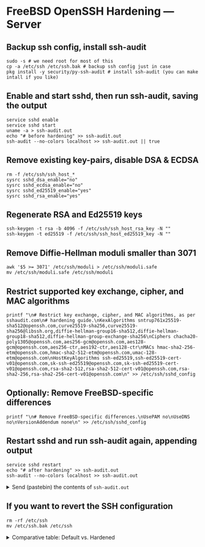 # FreeBSD OpenSSH Hardening — Server

## Backup ssh config, install ssh-audit

    sudo -s # we need root for most of this
    cp -a /etc/ssh /etc/ssh.bak # backup ssh config just in case
    pkg install -y security/py-ssh-audit # install ssh-audit (you can make intall if you like)

## Enable and start sshd, then run ssh-audit, saving the output

    service sshd enable
    service sshd start
    uname -a > ssh-audit.out
    echo "# before hardening" >> ssh-audit.out
    ssh-audit --no-colors localhost >> ssh-audit.out || true

## Remove existing key-pairs, disable DSA & ECDSA

    rm -f /etc/ssh/ssh_host_*
    sysrc sshd_dsa_enable="no"
    sysrc sshd_ecdsa_enable="no"
    sysrc sshd_ed25519_enable="yes"
    sysrc sshd_rsa_enable="yes"

## Regenerate RSA and Ed25519 keys

    ssh-keygen -t rsa -b 4096 -f /etc/ssh/ssh_host_rsa_key -N ""
    ssh-keygen -t ed25519 -f /etc/ssh/ssh_host_ed25519_key -N ""

## Remove Diffie-Hellman moduli smaller than 3071

    awk '$5 >= 3071' /etc/ssh/moduli > /etc/ssh/moduli.safe
    mv /etc/ssh/moduli.safe /etc/ssh/moduli

## Restrict supported key exchange, cipher, and MAC algorithms

    printf "\n# Restrict key exchange, cipher, and MAC algorithms, as per sshaudit.com\n# hardening guide.\nKexAlgorithms sntrup761x25519-sha512@openssh.com,curve25519-sha256,curve25519-sha256@libssh.org,diffie-hellman-group16-sha512,diffie-hellman-group18-sha512,diffie-hellman-group-exchange-sha256\nCiphers chacha20-poly1305@openssh.com,aes256-gcm@openssh.com,aes128-gcm@openssh.com,aes256-ctr,aes192-ctr,aes128-ctr\nMACs hmac-sha2-256-etm@openssh.com,hmac-sha2-512-etm@openssh.com,umac-128-etm@openssh.com\nHostKeyAlgorithms ssh-ed25519,ssh-ed25519-cert-v01@openssh.com,sk-ssh-ed25519@openssh.com,sk-ssh-ed25519-cert-v01@openssh.com,rsa-sha2-512,rsa-sha2-512-cert-v01@openssh.com,rsa-sha2-256,rsa-sha2-256-cert-v01@openssh.com\n" >> /etc/ssh/sshd_config

## Optionally: Remove FreeBSD-specific differences

    printf "\n# Remove FreeBSD-specific differences.\nUsePAM no\nUseDNS no\nVersionAddendum none\n" >> /etc/ssh/sshd_config

## Restart sshd and run ssh-audit again, appending output

    service sshd restart
    echo "# after hardening" >> ssh-audit.out
    ssh-audit --no-colors localhost >> ssh-audit.out

<details>
  <summary>Send (pastebin) the contents of <code>ssh-audit.out</code></summary>

```
FreeBSD cirrus-task-0000000000000000 15.0-CURRENT FreeBSD 15.0-CURRENT #0 main-n266202-559a218c9b25: Thu Nov  2 03:28:19 UTC 2023     root@releng3.nyi.freebsd.org:/usr/obj/usr/src/amd64.amd64/sys/GENERIC amd64
# before hardening
# general
(gen) banner: SSH-2.0-OpenSSH_9.5 FreeBSD-20231004
(gen) software: OpenSSH 9.5 running on FreeBSD (2023-10-04)
(gen) compatibility: OpenSSH 8.5+, Dropbear SSH 2018.76+
(gen) compression: enabled (zlib@openssh.com)

# key exchange algorithms
(kex) sntrup761x25519-sha512@openssh.com    -- [info] available since OpenSSH 8.5
(kex) curve25519-sha256                     -- [info] available since OpenSSH 7.4, Dropbear SSH 2018.76
                                            `- [info] default key exchange since OpenSSH 6.4
(kex) curve25519-sha256@libssh.org          -- [info] available since OpenSSH 6.4, Dropbear SSH 2013.62
                                            `- [info] default key exchange since OpenSSH 6.4
(kex) ecdh-sha2-nistp256                    -- [fail] using elliptic curves that are suspected as being backdoored by the U.S. National Security Agency
                                            `- [info] available since OpenSSH 5.7, Dropbear SSH 2013.62
(kex) ecdh-sha2-nistp384                    -- [fail] using elliptic curves that are suspected as being backdoored by the U.S. National Security Agency
                                            `- [info] available since OpenSSH 5.7, Dropbear SSH 2013.62
(kex) ecdh-sha2-nistp521                    -- [fail] using elliptic curves that are suspected as being backdoored by the U.S. National Security Agency
                                            `- [info] available since OpenSSH 5.7, Dropbear SSH 2013.62
(kex) diffie-hellman-group-exchange-sha256 (3072-bit) -- [info] available since OpenSSH 4.4
                                                      `- [info] OpenSSH's GEX fallback mechanism was triggered during testing. Very old SSH clients will still be able to create connections using a 2048-bit modulus, though modern clients will use 3072. This can only be disabled by recompiling the code (see https://github.com/openssh/openssh-portable/blob/V_9_4/dh.c#L477).
(kex) diffie-hellman-group16-sha512         -- [info] available since OpenSSH 7.3, Dropbear SSH 2016.73
(kex) diffie-hellman-group18-sha512         -- [info] available since OpenSSH 7.3
(kex) diffie-hellman-group14-sha256         -- [warn] 2048-bit modulus only provides 112-bits of symmetric strength
                                            `- [info] available since OpenSSH 7.3, Dropbear SSH 2016.73

# host-key algorithms
(key) rsa-sha2-512 (3072-bit)               -- [info] available since OpenSSH 7.2
(key) rsa-sha2-256 (3072-bit)               -- [info] available since OpenSSH 7.2
(key) ecdsa-sha2-nistp256                   -- [fail] using elliptic curves that are suspected as being backdoored by the U.S. National Security Agency
                                            `- [warn] using weak random number generator could reveal the key
                                            `- [info] available since OpenSSH 5.7, Dropbear SSH 2013.62
(key) ssh-ed25519                           -- [info] available since OpenSSH 6.5

# encryption algorithms (ciphers)
(enc) chacha20-poly1305@openssh.com         -- [info] available since OpenSSH 6.5
                                            `- [info] default cipher since OpenSSH 6.9
(enc) aes128-ctr                            -- [info] available since OpenSSH 3.7, Dropbear SSH 0.52
(enc) aes192-ctr                            -- [info] available since OpenSSH 3.7
(enc) aes256-ctr                            -- [info] available since OpenSSH 3.7, Dropbear SSH 0.52
(enc) aes128-gcm@openssh.com                -- [info] available since OpenSSH 6.2
(enc) aes256-gcm@openssh.com                -- [info] available since OpenSSH 6.2

# message authentication code algorithms
(mac) umac-64-etm@openssh.com               -- [warn] using small 64-bit tag size
                                            `- [info] available since OpenSSH 6.2
(mac) umac-128-etm@openssh.com              -- [info] available since OpenSSH 6.2
(mac) hmac-sha2-256-etm@openssh.com         -- [info] available since OpenSSH 6.2
(mac) hmac-sha2-512-etm@openssh.com         -- [info] available since OpenSSH 6.2
(mac) hmac-sha1-etm@openssh.com             -- [fail] using broken SHA-1 hash algorithm
                                            `- [info] available since OpenSSH 6.2
(mac) umac-64@openssh.com                   -- [warn] using encrypt-and-MAC mode
                                            `- [warn] using small 64-bit tag size
                                            `- [info] available since OpenSSH 4.7
(mac) umac-128@openssh.com                  -- [warn] using encrypt-and-MAC mode
                                            `- [info] available since OpenSSH 6.2
(mac) hmac-sha2-256                         -- [warn] using encrypt-and-MAC mode
                                            `- [info] available since OpenSSH 5.9, Dropbear SSH 2013.56
(mac) hmac-sha2-512                         -- [warn] using encrypt-and-MAC mode
                                            `- [info] available since OpenSSH 5.9, Dropbear SSH 2013.56
(mac) hmac-sha1                             -- [fail] using broken SHA-1 hash algorithm
                                            `- [warn] using encrypt-and-MAC mode
                                            `- [info] available since OpenSSH 2.1.0, Dropbear SSH 0.28

# fingerprints
(fin) ssh-ed25519: SHA256:A5ybfnFjSRotPO7tJfOIAZp0eRGRjE2ik8buWrV6Ims
(fin) ssh-rsa: SHA256:EyiW+ShyCBkcNMHw9x2QNZXbpk54BlZ2ELZYEtMN44I

# algorithm recommendations (for OpenSSH 9.5)
(rec) -diffie-hellman-group14-sha256        -- kex algorithm to remove
(rec) -ecdh-sha2-nistp256                   -- kex algorithm to remove
(rec) -ecdh-sha2-nistp384                   -- kex algorithm to remove
(rec) -ecdh-sha2-nistp521                   -- kex algorithm to remove
(rec) -ecdsa-sha2-nistp256                  -- key algorithm to remove
(rec) -hmac-sha1                            -- mac algorithm to remove
(rec) -hmac-sha1-etm@openssh.com            -- mac algorithm to remove
(rec) -hmac-sha2-256                        -- mac algorithm to remove
(rec) -hmac-sha2-512                        -- mac algorithm to remove
(rec) -umac-128@openssh.com                 -- mac algorithm to remove
(rec) -umac-64-etm@openssh.com              -- mac algorithm to remove
(rec) -umac-64@openssh.com                  -- mac algorithm to remove

# additional info
(nfo) For hardening guides on common OSes, please see: <https://www.ssh-audit.com/hardening_guides.html>

# after hardening
# general
(gen) banner: SSH-2.0-OpenSSH_9.5
(gen) software: OpenSSH 9.5
(gen) compatibility: OpenSSH 8.5+, Dropbear SSH 2018.76+
(gen) compression: enabled (zlib@openssh.com)

# key exchange algorithms
(kex) sntrup761x25519-sha512@openssh.com    -- [info] available since OpenSSH 8.5
(kex) curve25519-sha256                     -- [info] available since OpenSSH 7.4, Dropbear SSH 2018.76
                                            `- [info] default key exchange since OpenSSH 6.4
(kex) curve25519-sha256@libssh.org          -- [info] available since OpenSSH 6.4, Dropbear SSH 2013.62
                                            `- [info] default key exchange since OpenSSH 6.4
(kex) diffie-hellman-group16-sha512         -- [info] available since OpenSSH 7.3, Dropbear SSH 2016.73
(kex) diffie-hellman-group18-sha512         -- [info] available since OpenSSH 7.3
(kex) diffie-hellman-group-exchange-sha256 (3072-bit) -- [info] available since OpenSSH 4.4
                                                      `- [info] OpenSSH's GEX fallback mechanism was triggered during testing. Very old SSH clients will still be able to create connections using a 2048-bit modulus, though modern clients will use 3072. This can only be disabled by recompiling the code (see https://github.com/openssh/openssh-portable/blob/V_9_4/dh.c#L477).

# host-key algorithms
(key) rsa-sha2-512 (4096-bit)               -- [info] available since OpenSSH 7.2
(key) rsa-sha2-256 (4096-bit)               -- [info] available since OpenSSH 7.2
(key) ssh-ed25519                           -- [info] available since OpenSSH 6.5

# encryption algorithms (ciphers)
(enc) chacha20-poly1305@openssh.com         -- [info] available since OpenSSH 6.5
                                            `- [info] default cipher since OpenSSH 6.9
(enc) aes256-gcm@openssh.com                -- [info] available since OpenSSH 6.2
(enc) aes128-gcm@openssh.com                -- [info] available since OpenSSH 6.2
(enc) aes256-ctr                            -- [info] available since OpenSSH 3.7, Dropbear SSH 0.52
(enc) aes192-ctr                            -- [info] available since OpenSSH 3.7
(enc) aes128-ctr                            -- [info] available since OpenSSH 3.7, Dropbear SSH 0.52

# message authentication code algorithms
(mac) hmac-sha2-256-etm@openssh.com         -- [info] available since OpenSSH 6.2
(mac) hmac-sha2-512-etm@openssh.com         -- [info] available since OpenSSH 6.2
(mac) umac-128-etm@openssh.com              -- [info] available since OpenSSH 6.2

# fingerprints
(fin) ssh-ed25519: SHA256:UoCYwlo7+pOqWt6Ir1NRWSEmuzctC1GQkbHaMk0BkTQ
(fin) ssh-rsa: SHA256:RpLDROCOMjdeZHNPTMm9GqVFXAY7/OIdRP8qAnfalO4
```
</details>

## If you want to revert the SSH configuration

    rm -rf /etc/ssh
    mv /etc/ssh.bak /etc/ssh

<details>
  <summary>Comparative table: Default vs. Hardened</summary>

<table>
<tr>
<th></th>
<th>Default (OpenSSH 9.5)</th>
<th>Hardened</th>
</tr>
<tr>
<th>HostKey</th>
<td>
<ul>
<li>Ed25519</li>
<li>RSA (3072-bit)</li>
<li>ECDSA</li>
</ul>
</td>
<td>
<ul>
<li>Ed25519</li>
<li>RSA (4096-bit)</li>
</ul>
</td>
</tr>
<tr>
<th>Ciphers</th>
<td>
<ul>
<!-- KEX_SERVER_ENCRYPT -->
<li>chacha20-poly1305@openssh.com</li>
<li>aes128-ctr</li>
<li>aes192-ctr</li>
<li>aes256-ctr</li>
<li>aes128-gcm@openssh.com</li>
<li>aes256-gcm@openssh.com</li>
</ul>
</td>
<td>
<ul>
<li>chacha20-poly1305@openssh.com</li>
<li>aes256-gcm@openssh.com</li>
<li>aes128-gcm@openssh.com</li>
<li>aes256-ctr</li>
<li>aes192-ctr</li>
<li>aes128-ctr</li>
</ul>
</td>
</tr>
<tr>
<th>KexAlgorithms</th>
<td>
<ul>
<!-- KEX_SERVER_KEX -->
<li>sntrup761x25519-sha512@openssh.com</li>
<li>curve25519-sha256</li>
<li>curve25519-sha256@libssh.org</li>
<li>ecdh-sha2-nistp256</li>
<li>ecdh-sha2-nistp384</li>
<li>ecdh-sha2-nistp521</li>
<li>diffie-hellman-group-exchange-sha256</li>
<li>diffie-hellman-group16-sha512</li>
<li>diffie-hellman-group18-sha512</li>
<li>diffie-hellman-group14-sha256</li>
</ul>
</td>
<td>
<ul>
<li>sntrup761x25519-sha512@openssh.com</li>
<li>curve25519-sha256</li>
<li>curve25519-sha256@libssh.org</li>
<li>diffie-hellman-group16-sha512</li>
<li>diffie-hellman-group18-sha512</li>
<li>diffie-hellman-group-exchange-sha256</li>
</ul>
</td>
</tr>
<tr>
<th>MACs</th>
<td>
<ul>
<!-- KEX_SERVER_MAC -->
<li>umac-64-etm@openssh.com</li>
<li>umac-128-etm@openssh.com</li>
<li>hmac-sha2-256-etm@openssh.com</li>
<li>hmac-sha2-512-etm@openssh.com</li>
<li>hmac-sha1-etm@openssh.com</li>
<li>umac-64@openssh.com</li>
<li>umac-128@openssh.com</li>
<li>hmac-sha2-256</li>
<li>hmac-sha2-512</li>
<li>hmac-sha1</li>
</ul>
</td>
<td>
<ul>
<li>hmac-sha2-256-etm@openssh.com</li>
<li>hmac-sha2-512-etm@openssh.com</li>
<li>umac-128-etm@openssh.com</li>
</ul>
</td>
</tr>
<tr>
<th>HostKeyAlgorithms</th>
<td>
<ul>
<!-- KEX_DEFAULT_PK_ALG -->
<li>ssh-ed25519-cert-v01@openssh.com</li>
<li>ecdsa-sha2-nistp256-cert-v01@openssh.com</li>
<li>ecdsa-sha2-nistp384-cert-v01@openssh.com</li>
<li>ecdsa-sha2-nistp521-cert-v01@openssh.com</li>
<li>sk-ssh-ed25519-cert-v01@openssh.com</li>
<li>sk-ecdsa-sha2-nistp256-cert-v01@openssh.com</li>
<li>rsa-sha2-512-cert-v01@openssh.com</li>
<li>rsa-sha2-256-cert-v01@openssh.com</li>
<li>ssh-ed25519</li>
<li>ecdsa-sha2-nistp256</li>
<li>ecdsa-sha2-nistp384</li>
<li>ecdsa-sha2-nistp521</li>
<li>sk-ssh-ed25519@openssh.com</li>
<li>sk-ecdsa-sha2-nistp256@openssh.com</li>
<li>rsa-sha2-512</li>
<li>rsa-sha2-256</li>
</ul>
</td>
<td>
<ul>
<li>ssh-ed25519</li>
<li>ssh-ed25519-cert-v01@openssh.com</li>
<li>sk-ssh-ed25519@openssh.com</li>
<li>sk-ssh-ed25519-cert-v01@openssh.com</li>
<li>rsa-sha2-512</li>
<li>rsa-sha2-512-cert-v01@openssh.com</li>
<li>rsa-sha2-256</li>
<li>rsa-sha2-256-cert-v01@openssh.com</li>
</ul>
</td>
</tr>
</table>
</details>
